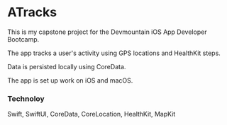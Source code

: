 # ATracks

This is my capstone project for the Devmountain iOS App Developer Bootcamp.

The app tracks a user's activity using GPS locations and HealthKit steps.

Data is persisted locally using CoreData.

The app is set up work on iOS and macOS.

### Technoloy

Swift, SwiftUI, CoreData, CoreLocation, HealthKit, MapKit
